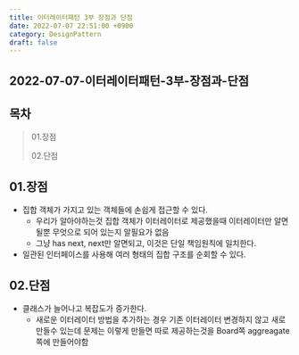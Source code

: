 ```yaml
---
title: 이터레이터패턴 3부 장점과 단점
date: 2022-07-07 22:51:00 +0900
category: DesignPattern
draft: false
---
```


## 2022-07-07-이터레이터패턴-3부-장점과-단점

## 목차

> 01.장점
>
> 02.단점

## 01.장점

- 집합 객체가 가지고 있는 객체들에 손쉽게 접근할 수 있다.
  - 우리가 알아야하는것 집합 객체가 이터레이터로 제공했을때 이터레이터만 알면될뿐 무엇으로 되어 있는지 알필요가 없음
  - 그냥 has next, next만 알면되고, 이것은 단일 책임원칙에 일치한다.
- 일관된 인터페이스를 사용해 여러 형태의 집합 구조를 순회할 수 있다.

## 02.단점

- 클래스가 늘어나고 복잡도가 증가한다.
  - 새로운 이터레이터 방법을 추가하는 경우 기존 이터레이터 변경하지 않고 새로 만들수 있는데  문제는 이렇게 만들면 따로 제공하는것을 Board쪽 aggreagate쪽에 만들어야함

